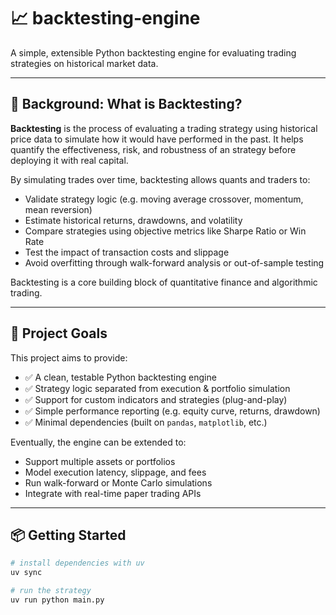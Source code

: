 # 📈 backtesting-engine

A simple, extensible Python backtesting engine for evaluating trading strategies on historical market data.

---

## 🧠 Background: What is Backtesting?

**Backtesting** is the process of evaluating a trading strategy using historical price data to simulate how it would have performed in the past. It helps quantify the effectiveness, risk, and robustness of an strategy before deploying it with real capital.

By simulating trades over time, backtesting allows quants and traders to:
- Validate strategy logic (e.g. moving average crossover, momentum, mean reversion)
- Estimate historical returns, drawdowns, and volatility
- Compare strategies using objective metrics like Sharpe Ratio or Win Rate
- Test the impact of transaction costs and slippage
- Avoid overfitting through walk-forward analysis or out-of-sample testing

Backtesting is a core building block of quantitative finance and algorithmic trading.

---

## 🚀 Project Goals

This project aims to provide:

- ✅ A clean, testable Python backtesting engine
- ✅ Strategy logic separated from execution & portfolio simulation
- ✅ Support for custom indicators and strategies (plug-and-play)
- ✅ Simple performance reporting (e.g. equity curve, returns, drawdown)
- ✅ Minimal dependencies (built on `pandas`, `matplotlib`, etc.)

Eventually, the engine can be extended to:
- Support multiple assets or portfolios
- Model execution latency, slippage, and fees
- Run walk-forward or Monte Carlo simulations
- Integrate with real-time paper trading APIs

---

## 📦 Getting Started

```bash
# install dependencies with uv
uv sync

# run the strategy
uv run python main.py